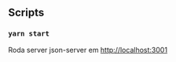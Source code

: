 ## Scripts

### `yarn start`
Roda server json-server em [http://localhost:3001](http://localhost:3001)
